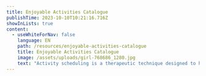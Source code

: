 ```yaml
---
title: Enjoyable Activities Catalogue
publishTime: 2023-10-10T10:21:16.716Z
showInLists: true
content:
  - useWhiteForNav: false
    language: EN
    path: /resources/enjoyable-activities-catalogue
    title: Enjoyable Activities Catalogue
    image: /assets/uploads/girl-768686_1280.jpg
    text: "Activity scheduling is a therapeutic technique designed to help you take care of yourself, boost your mood, and decrease loneliness. These are just ideas; you're welcome to add your activities to this list. The key is to find enjoyable and meaningful activities for you and plan when you will do them.\n\n> Instruction:\n>\n> 1. Read through this catalogue \n> 2. Pick the activities you like (or get inspired and come up with your own ideas)\n> 3. Schedule it in your calendar\n> 4. Enjoy the process when doing it\n\n\n\n\n\n1. Spending time in nature (inspiration from [Bo Steffan Nielsson](https://www.linkedin.com/in/nielsson/): I walk 2-3 jours in the forest.\\\n   With a friend sometimes, but mostly alone to stop thinking too much and just be :))\n2. Walking with your/your friend's/neighbor's dog or cat\n3. Feeding birds or just watching them\n4. Scheduling a day with nothing to do\n5. Watching the clouds drift by\n6. Stargazing or camping under the stars\n7. Gardening\n8. Going out for brunch/lunch/dinner\n9. Going bike riding\n10. Painting your (or someone else's) nails\n11. Buying gifts\n12. Horseriding\n13. Soaking in the bathtub\n14. Sending a loved one a card in the mail\n15. Baking something to share with your family/neighbors/friends/colleagues etc.\n16. Going to the ballet or opera\n17. Going to a spa, sauna, or steam bath\n18. Lighting scented candles, oils, or incense\n19. Going to a movie\n20. Fantasizing about the future\n21. Playing volleyball\n22. Spending time alone\n23. Playing board games\n24. Having a warm drink\n25. Playing Frisbee\n26. Wine tasting\n27. Sketching, painting\n28. Exercising\n29. Washing your hair\n30. Organizing your wardrobe\n31. Making jams or preserves\n32. Rock climbing\n33. Jogging, walking\n34. Having a video call with someone you haven't seen in a while\n35. Sightseeing in your city or town\n36. Photography\n37. Putting up a framed picture or artwork\n38. Doing something spiritual\n39. Baking home-made bread\n40. Pottery and ceramics\n41. Taking acting or improv classes\n42. Learning to play a musical instrument\n43. Taking food tasting tour\n44. Early morning coffee/tea and reading book (inspiration from [Vitaliy Stanyshevskyy](https://www.linkedin.com/in/stanyshevskyy/): Brewing some tasty coffee and reading a fiction book each morning is a great way to get ready before a busy day.)\n45. Waking up early, and doing everything at a leisurely pace\n46. Doing 5 minutes of breathing exercises\n47. Massaging hand cream into your hands\n48. Taking a ferry ride\n49. Going to a party\n50. Laughing\n51. Joining a choir\n52. Reading fiction\n53. Sewing\n54. Making a gift for someone\n55. Napping in a hammock\n56. Going to a free art exhibition\n57. Planting a terrarium\n58. Attend a live concert\n59. Doing ballet, Zumba, or jazz/tap dancing\n60. Playing tennis/badminton\n61. Talking to or introducing yourself to your neighbors\n62. Traveling abroad, interstate, or within the state\n63. Singing in the shower\n64. Doing embroidery, cross-stitching\n65. Visiting a grandparent\n66. Geocaching\n67. Going on a Segway tour\n68. Eat together with a friend\n69. Learning about your family tree\n70. Practicing yoga\n71. Pilates\n72. Cleaning\n73. Going to a water park\n74. Daydreaming\n75. Knitting/crocheting/quilting\n76. Exchanging emails, chatting on the internet\n77. Going to an amusement park\n78. Picking berries at a farm\n79. Driving a Go Kart\n80. Boxing a punching bag\n81. Going to a gym (inspiration from [Yuliia Batrakova:](https://www.linkedin.com/in/yuliia-batrakova/) I go to the gym 5 times a week and didn’t know how addictive it would become when the habit was created\U0001F601)\n82. Talking to an older relative and asking them about their life\n83. Taking a free online class\n84. Listening to your favorite music (or a classical one)\n85. Making your bed with fresh sheets\n86. Donating blood\n87. Buying books\n88. Meditating\n89. Watching kids play sport\n90. Massage giving or taking\n91. Setting up a budget\n92. Reading poetry\n93. Clearing your email inbox\n94. Writing a positive comment on a website/blog/social media\n95. Building a birdhouse or feeder\n96. Getting a manicure or pedicure\n97. Pampering myself at home (e.g. putting on a face mask)\n98. Watching children play\n99. Going to a community or school play\n100. Making jewellery\n101. Shooting hoops at the local basketball courts\n102. Flying kites\n103. Flipping through old photo albums\n104. Upcycling or creatively reusing old items \n105. Going sailing\n106. Stretching muscles\n107. Maintaining a musical instrument (e.g.\n\n     restringing guitar) \n108. Playing football \n109. Buying clothes\n110. Going to the botanic gardens\n111. Going to a scenic spot and enjoying the view\n112. Going to the speedway\n113. Snuggling up with a soft blanket\n114. Listening to an audiobook\n115. Writing down a list of things you are grateful for\n116. Going fishing\n117. Going to see a live stand-up comedy\n118. Savouring a piece of fresh fruit\n119. Collecting things (coins, shells, etc.)\n120. Training your pet to do a new trick\n121. Walking barefoot on grass\n122. Jumping on a trampoline\n123. Planning a day’s activities\n124. Snorkeling or scuba diving\n125. Planning a themed party with costumes\n126. Creating a pleasurable morning routine (inspiration from [Kasper Karup:](https://www.linkedin.com/in/kasperkarup/) 20 min movement, 10 min meditation, and breathwork, ending with an ice cold shower \U0001F9CAOften a morning walk before my daughter wakes up ☺️ Starting the day from a good place is so crucial)\n127. Playing golf\n128. Watching funny videos on YouTube\n129. Going to the hills\n130. Going for a picnic in the park\n131. Napping in a cozy spot\n132. Skydiving\n133. Doodling\n134. Planning a surprise party for a friend\n135. Drone flying\n136. Putting a vase of fresh flowers in your home\n137. Attend a tech conference\n138. Taking a scenic helicopter tour\n139. Learning a new language\n140. Singing around the house\n141. Dolphin or whale watching\n142. Create a personalized cocktail\n143. Sushi-making class\n144. Having a chocolate fondue night\n145. Cherry blossom viewing\n146. Graffiti painting\n147. Sand sculpture building\n148. Spa day at home\n149. Creating a collaborative mural\n150. Butterfly garden exploration\n151. Tie-dyeing clothes\n152. Escape room challenge\n153. Taking a horse-drawn carriage ride\n154. Playing virtual reality gaming\n155. Visiting an alpaca farm \n156. Visiting a wildlife sanctuary\n157. Ice skating\n158. Glassblowing workshop\n159. Flirting\n160. Riding a motorbike\n161. Having karaoke night\n162. Visiting a museum\n163. Sledding in the winter\n164. Book club discussions\n165. Fireworks watching\n166. Watercolor painting by the lake\n167. Doing science experiments at home\n168. Taking an art history class\n169. Reading a book in a cozy cafe\n170. Watching educational documentaries\n171. Having a pub quiz night\n172. Exploring the cave\n173. Doing crossword puzzles\n174. Attending a community fair\n175. Skiing or snowboarding\n176. Paddleboard yoga\n177. Floating lantern ceremony\n178. Jet skiing\n179. Snorkeling in a coral reef\n180. Sunset beach walk\n181. Cooking a fancy dinner together with someone\n182. Hot air balloon ride\n183. De-cluttering\n184. Sending a handwritten letter\n185. Listening to a podcast or radio show\n186. Boat ride under the moonlight\n187. Patting or cuddling your pet\n188. Re-watching a favorite movie\n189. Doing the dishes\n190. Sitting outside and listening to birds sing\n191. Volunteering at an animal shelter\n192. Going swimming\n193. Doing Sudoku\n194. Working on your car or bicycle\n195. Assembling jigsaw puzzles\n196. Taking calligraphy lesson\n197. Watching boxing, wrestling\n198. Organizing your workspace\n199. Having an indoor picnic\n200. Digging your toes in the sand\n201. Calling a friend\n202. Going hiking, bushwalking\n203. Babysitting for someone\n204. Eating outside during your lunch break\n205. Doing a DIY project (e.g. making homemade soap, making a mosaic)\n206. Telling a joke\n207. Whistling\n208. Building a sand castle\n209. Taking care of your plants\n210. Giving someone a genuine compliment\n211. Watching a funny TV show or movie\n212. Eating something nourishing (e.g. chicken soup)\n213. Origami\n214. Joining a club(e.g.film, book, sewing, etc.)\n215. Doing something nostalgic(e.g.eating a childhood treat, listening to music from a certain period in your life)\n216. Trying new hairstyle\n217. Playing darts\n218. Going to a flea market\n219. Buying fresh food at the market\n220. Giving someone a hug\n221. Buying yourself something nice\n222. Taking a holiday"
---
```

